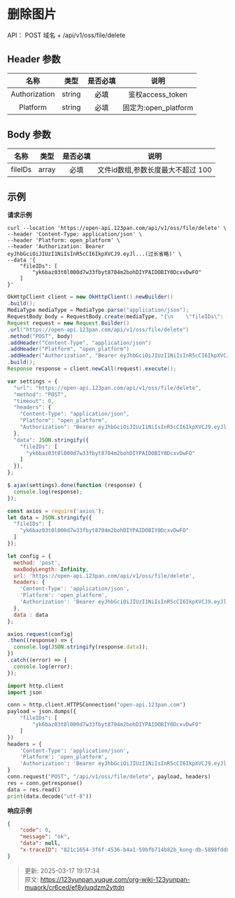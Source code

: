 # 删除图片

API： POST 域名 + /api/v1/oss/file/delete

## Header 参数
| **名称** | **类型** | **是否必填** | **说明** |
| :---: | :---: | :---: | :---: |
| Authorization | string | <font style="color:#000000;">必填</font> | 鉴权access_token |
| Platform | string | 必填 | 固定为:open_platform |


## Body 参数
| **名称** | **类型** | **是否必填** | **说明** |
| :---: | :---: | :---: | :---: |
| fileIDs | array | 必填 | 文件id数组,参数长度最大不超过 100 |


## 示例
**请求示例**

```shell
curl --location 'https://open-api.123pan.com/api/v1/oss/file/delete' \
--header 'Content-Type: application/json' \
--header 'Platform: open_platform' \
--header 'Authorization: Bearer eyJhbGciOiJIUzI1NiIsInR5cCI6IkpXVCJ9.eyJl...(过长省略)' \
--data '{
    "fileIDs": [
        "yk6baz03t0l000d7w33fbyt8704m2bohDIYPAIDOBIY0DcxvDwFO"
    ]
}'
```

```java
OkHttpClient client = new OkHttpClient().newBuilder()
.build();
MediaType mediaType = MediaType.parse("application/json");
RequestBody body = RequestBody.create(mediaType, "{\n    \"fileIDs\": [\n        \"yk6baz03t0l000d7w33fbyt8704m2bohDIYPAIDOBIY0DcxvDwFO\"\n    ]\n}");
Request request = new Request.Builder()
.url("https://open-api.123pan.com/api/v1/oss/file/delete")
.method("POST", body)
.addHeader("Content-Type", "application/json")
.addHeader("Platform", "open_platform")
.addHeader("Authorization", "Bearer eyJhbGciOiJIUzI1NiIsInR5cCI6IkpXVCJ9.eyJl...(过长省略)")
.build();
Response response = client.newCall(request).execute();
```

```javascript
var settings = {
  "url": "https://open-api.123pan.com/api/v1/oss/file/delete",
  "method": "POST",
  "timeout": 0,
  "headers": {
    "Content-Type": "application/json",
    "Platform": "open_platform",
    "Authorization": "Bearer eyJhbGciOiJIUzI1NiIsInR5cCI6IkpXVCJ9.eyJl...(过长省略)"
  },
  "data": JSON.stringify({
    "fileIDs": [
      "yk6baz03t0l000d7w33fbyt8704m2bohDIYPAIDOBIY0DcxvDwFO"
    ]
  }),
};

$.ajax(settings).done(function (response) {
  console.log(response);
});
```

```javascript
const axios = require('axios');
let data = JSON.stringify({
  "fileIDs": [
    "yk6baz03t0l000d7w33fbyt8704m2bohDIYPAIDOBIY0DcxvDwFO"
  ]
});

let config = {
  method: 'post',
  maxBodyLength: Infinity,
  url: 'https://open-api.123pan.com/api/v1/oss/file/delete',
  headers: { 
    'Content-Type': 'application/json', 
    'Platform': 'open_platform', 
    'Authorization': 'Bearer eyJhbGciOiJIUzI1NiIsInR5cCI6IkpXVCJ9.eyJl...(过长省略)'
  },
  data : data
};

axios.request(config)
.then((response) => {
  console.log(JSON.stringify(response.data));
})
.catch((error) => {
  console.log(error);
});

```

```python
import http.client
import json

conn = http.client.HTTPSConnection("open-api.123pan.com")
payload = json.dumps({
    "fileIDs": [
        "yk6baz03t0l000d7w33fbyt8704m2bohDIYPAIDOBIY0DcxvDwFO"
    ]
})
headers = {
    'Content-Type': 'application/json',
    'Platform': 'open_platform',
    'Authorization': 'Bearer eyJhbGciOiJIUzI1NiIsInR5cCI6IkpXVCJ9.eyJl...(过长省略)'
}
conn.request("POST", "/api/v1/oss/file/delete", payload, headers)
res = conn.getresponse()
data = res.read()
print(data.decode("utf-8"))
```

**响应示例**

```json
{
    "code": 0,
    "message": "ok",
    "data": null,
    "x-traceID": "821c1654-3f6f-4536-b4a1-59bfb714b82b_kong-db-5898fdd8c6-d258b"
}
```



> 更新: 2025-03-17 19:17:34  
> 原文: <https://123yunpan.yuque.com/org-wiki-123yunpan-muaork/cr6ced/ef8yluqdzm2yttdn>